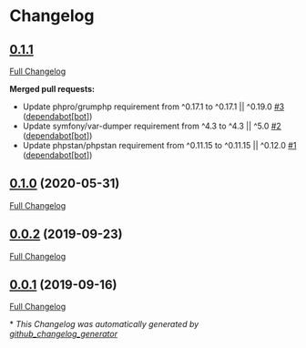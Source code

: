 # Changelog

## [0.1.1](https://github.com/antidot-framework/container/tree/HEAD)

[Full Changelog](https://github.com/antidot-framework/container/compare/0.1.0...HEAD)

**Merged pull requests:**

- Update phpro/grumphp requirement from ^0.17.1 to ^0.17.1 || ^0.19.0 [\#3](https://github.com/antidot-framework/container/pull/3) ([dependabot[bot]](https://github.com/apps/dependabot))
- Update symfony/var-dumper requirement from ^4.3 to ^4.3 || ^5.0 [\#2](https://github.com/antidot-framework/container/pull/2) ([dependabot[bot]](https://github.com/apps/dependabot))
- Update phpstan/phpstan requirement from ^0.11.15 to ^0.11.15 || ^0.12.0 [\#1](https://github.com/antidot-framework/container/pull/1) ([dependabot[bot]](https://github.com/apps/dependabot))

## [0.1.0](https://github.com/antidot-framework/container/tree/0.1.0) (2020-05-31)

[Full Changelog](https://github.com/antidot-framework/container/compare/0.0.2...0.1.0)

## [0.0.2](https://github.com/antidot-framework/container/tree/0.0.2) (2019-09-23)

[Full Changelog](https://github.com/antidot-framework/container/compare/0.0.1...0.0.2)

## [0.0.1](https://github.com/antidot-framework/container/tree/0.0.1) (2019-09-16)

[Full Changelog](https://github.com/antidot-framework/container/compare/ad4c94535d2bebd644befedfb18d51bb70f21b27...0.0.1)



\* *This Changelog was automatically generated by [github_changelog_generator](https://github.com/github-changelog-generator/github-changelog-generator)*
